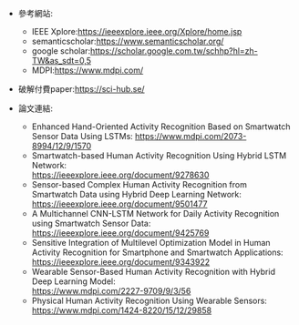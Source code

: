 * 參考網站:  
  * IEEE Xplore:<https://ieeexplore.ieee.org/Xplore/home.jsp>  
  * semanticscholar:<https://www.semanticscholar.org/>  
  * google scholar:<https://scholar.google.com.tw/schhp?hl=zh-TW&as_sdt=0,5>  
  * MDPI:<https://www.mdpi.com/>  

* 破解付費paper:<https://sci-hub.se/>

* 論文連結: 
  * Enhanced Hand-Oriented Activity Recognition Based on Smartwatch Sensor Data Using LSTMs:
    <https://www.mdpi.com/2073-8994/12/9/1570>   
  * Smartwatch-based Human Activity Recognition Using Hybrid LSTM Network:   
    <https://ieeexplore.ieee.org/document/9278630>  
  * Sensor-based Complex Human Activity Recognition from Smartwatch Data using Hybrid Deep Learning Network:
    <https://ieeexplore.ieee.org/document/9501477>  
  * A Multichannel CNN-LSTM Network for Daily Activity Recognition using Smartwatch Sensor Data:  
    <https://ieeexplore.ieee.org/document/9425769>  
  * Sensitive Integration of Multilevel Optimization Model in Human Activity Recognition for Smartphone and Smartwatch Applications:  
    <https://ieeexplore.ieee.org/document/9343922> 
  *  Wearable Sensor-Based Human Activity Recognition with Hybrid Deep Learning Model:  
    <https://www.mdpi.com/2227-9709/9/3/56>  
  *  Physical Human Activity Recognition Using Wearable Sensors:  
    <https://www.mdpi.com/1424-8220/15/12/29858>  
